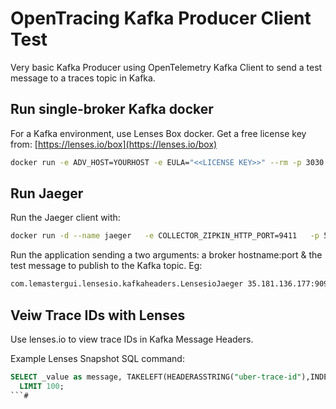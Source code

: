 

# OpenTracing Kafka Producer Client Test

Very basic Kafka Producer using OpenTelemetry Kafka Client to send a test message to a traces topic in Kafka.

## Run single-broker Kafka docker

For a Kafka environment, use Lenses Box docker. Get a free license key from: [https://lenses.io/box](https://lenses.io/box)

```bash
docker run -e ADV_HOST=YOURHOST -e EULA="<<LICENSE KEY>>" --rm -p 3030:3030 -p 9092:9092 lensesio/box
```

## Run Jaeger

Run the Jaeger client with:

```bash
docker run -d --name jaeger   -e COLLECTOR_ZIPKIN_HTTP_PORT=9411   -p 5775:5775/udp   -p 6831:6831/udp   -p 6832:6832/udp   -p 5778:5778   -p 16686:16686   -p 14268:14268   -p 14250:14250   -p 9411:9411   jaegertracing/all-in-one:latest
```

Run the application sending a two arguments: a broker hostname:port & the test message to publish to the Kafka topic. Eg:
```bash
com.lemastergui.lensesio.kafkaheaders.LensesioJaeger 35.181.136.177:9092 hello
```

## Veiw Trace IDs with Lenses

Use lenses.io to view trace IDs in Kafka Message Headers.

Example Lenses Snapshot SQL command:
```sql
SELECT _value as message, TAKELEFT(HEADERASSTRING("uber-trace-id"),INDEXOF(HEADERASSTRING("uber-trace-id"),":")) as trace_id FROM traces 
  LIMIT 100;
```#
